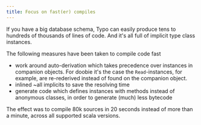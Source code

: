 ```yaml
---
title: Focus on fast(er) compiles
---
```


If you have a big database schema, Typo can easily produce tens to hundreds of thousands of lines of code.
And it's all full of implicit type class instances.

The following measures have been taken to compile code fast
- work around auto-derivation which takes precedence over instances in companion objects. 
For doobie it's the case the `Read`-instances, for example, are re-rederived instead of found on the companion object. 
- inlined ~all implicits to save the resolving time
- generate code which defines instances with methods instead of anonymous classes, in order to generate (much) less bytecode

The effect was to compile 80k sources in 20 seconds instead of more than a minute, across all supported scala versions.